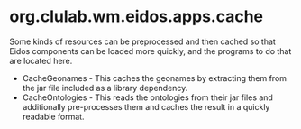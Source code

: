 # org.clulab.wm.eidos.apps.cache

Some kinds of resources can be preprocessed and then cached so that Eidos components can be loaded more quickly, and the programs to do that are located here.

* CacheGeonames - This caches the geonames by extracting them from the jar file included as a library dependency.
* CacheOntologies - This reads the ontologies from their jar files and additionally pre-processes them and caches the result in a quickly readable format.
